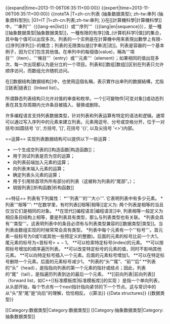 {{expand|time=2013-11-06T06:35:11+00:00}}
{{expert|time=2013-11-06T06:35:11+00:00}}
{{noteTA
|T=zh-cn:列表 (抽象数据类型); zh-tw:串列 (抽象資料型別);
|G1=IT
|1=zh-cn:列表;zh-tw:串列;
}}在[[計算機科學|計算機科學]]中，'''串列'''（{{lang-en|list}}）或'''序列'''（{{lang|en|sequence}}），是一種[[抽象数据类型|抽象数据类型]]，一種有限的有序[[值_(计算机科学)|值]]的集合，其中每个值可以出现多次。列表的一个实例是在計算機中用來表現出數學上有限-{[[序列|序列]]}-的概念；列表的无限类似是[[字串流|流]]。列表是容器的一个基本例子，因为它们包含其他值。在串列中的每個值(value)，稱為'''項目'''（item）、'''條目'''（entry）或'''元素'''（element）；如果相同的值出现多次，每一次出现都认为是分立的一个项目。列表和[[数组|数组]]区别在列表只允许顺序访问，而数组允许随机访问。

在[[数据结构|数据结构]]中，也使用這個名稱，表示實作出串列的数据結構，尤指[[链表|链表]]（linked list）。

所谓静态列表结构只允许对值的审查和枚举。一个[[可變物件|可变对象]]或动态列表在其生存周期内允许条目被插入、替换或删除。

许多编程语言支持列表数据类型，针对列表和列表运算有特定的语法和逻辑。通常可以通过写入序列中的元素来建立列表。元素用逗号、分号或空格分开，位于一对括号(如圆括号 '()', 方括号, '[]', 花括号 '{}', 以及尖括号 '<>')内部。

==运算==
实现列表数据结构可以提供以下一些运算：
* 一个生成空列表的[[构造函数|构造函数]]；
* 用于测试列表是否为空的运算；
* 向列表前端加入元素的运算；
* 向列表末端入元素的运算；
* 确定列表头元素的运算；
* 用于引用除首项外所有部分的列表（这被称为列表的“尾部”。）；
* 销毁列表[[析构函数|析构函数]]

==特征==
列表有下列属性：
*'''列表'''的'''大小'''. 它表明列表中有多少元素。
*列表'''相等''':
**在数学里，有时列表[[相等|相等]]定义为: 两个列表是相等的当且仅当它们是相同的对象。
**在现代[[编程语言|编程语言]]中, 列表相等一般定义为相应条目结构上相等，要是列表具有类型，那么与列表类型也有关联。
*列表会具有'''类型'''。这表明列表中的条目必须有与列表类型兼容的[[数据类型|类型]]。当列表由数组实现的时候常常会具有类型。
*列表中每个元素有一个'''标号'''。首元素一般标号为0或1(或其他一些预定义的整数)。后面的元素的标号比前一个大1。 尾元素的标号为<首标号> + <size> − 1。
**可以检索特定标号(index)的元素。
**可以按照标号增加的顺序遍历列表。
**可以改变特定标号的元素的值，同时不影响其他元素。
**可以向特定标号插入一个元素。后面的元素标号增加1。
**可以在特定标号删除一个元素。后面的元素标号减少1。
*列表的“头”“尾”、“前”“后”
**列表的“头”（head），是指指向列表的第一个元素的指针或结点；因此，列表的“尾”（tail），是指遍历列表到达的最后一个元素。
**[[前向列表|前向列表]]（forward list，如C++[[标准模板库|标准模板库]]的实现 ）是指一个单向列表，从头部开始，每个节点有一个next指针指向紧邻的下一个节点。这与常识中的从“头”至“尾”是“向后”的理解，恰恰相反。 
{{算法}}
{{Data structures}}
{{数据类型}}

[[Category:数据类型|Category:数据类型]]
[[Category:抽象数据类型|Category:抽象数据类型]]